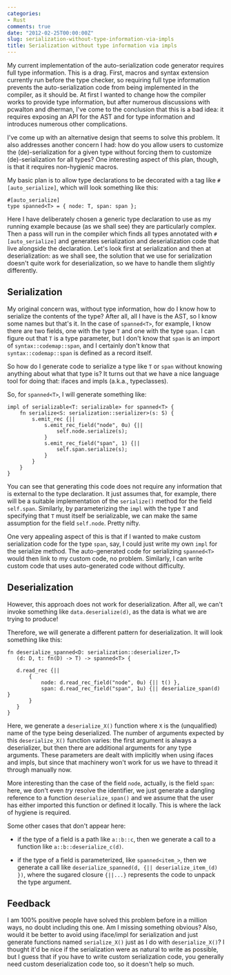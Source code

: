 ```yaml
---
categories:
- Rust
comments: true
date: "2012-02-25T00:00:00Z"
slug: serialization-without-type-information-via-impls
title: Serialization without type information via impls
---
```


My current implementation of the auto-serialization code generator
requires full type information.  This is a drag.  First, macros and
syntax extension currently run before the type checker, so requiring
full type information prevents the auto-serialization code from being
implemented in the compiler, as it should be.  At first I wanted to
change how the compiler works to provide type information, but after
numerous discussions with pcwalton and dherman, I've come to the
conclusion that this is a bad idea: it requires exposing an API for
the AST and for type information and introduces numerous other
complications.

I've come up with an alternative design that seems to solve this
problem.  It also addresses another concern I had: how do you allow
users to customize the (de)-serialization for a given type without
forcing them to customize (de)-serialization for all types?  One
interesting aspect of this plan, though, is that it requires
non-hygienic macros.

My basic plan is to allow type declarations to be decorated with a tag
like `#[auto_serialize]`, which will look something like this:

    #[auto_serialize]
    type spanned<T> = { node: T, span: span };
    
Here I have deliberately chosen a generic type declaration to use as
my running example because (as we shall see) they are particularly
complex.  Then a pass will run in the compiler which finds all types
annotated with `#[auto_serialize]` and generates serialization and
deserialization code that live alongside the declaration.  Let's look
first at serialization and then at deserialization: as we shall see,
the solution that we use for serialization doesn't quite work for
deserialization, so we have to handle them slightly differently.

## Serialization

My original concern was, without type information, how do I know how
to serialize the contents of the type?  After all, all I have is the
AST, so I know some names but that's it.  In the case of `spanned<T>`,
for example, I know there are two fields, one with the type `T` and
one with the type `span`.  I can figure out that `T` is a type
parameter, but I don't know that `span` is an import of
`syntax::codemap::span`, and I certainly don't know that
`syntax::codemap::span` is defined as a record itself.

So how do I generate code to serialize a type like `T` or `span`
without knowing anything about what that type is?  It turns out that we
have a nice language tool for doing that: ifaces and impls (a.k.a.,
typeclasses).

So, for `spanned<T>`, I will generate something like:

    impl of serializable<T: serializable> for spanned<T> {
        fn serialize<S: serialization::serializer>(s: S) {
            s.emit_rec {||
                s.emit_rec_field("node", 0u) {||
                    self.node.serialize(s);
                }
                s.emit_rec_field("span", 1) {||
                    self.span.serialize(s);
                }
            }
        }
    }

You can see that generating this code does not require any information
that is external to the type declaration.  It just assumes that, for
example, there will be a suitable implementation of the `serialize()`
method for the field `self.span`.  Similarly, by parameterizing the
`impl` with the type `T` and specifying that `T` must itself be
serializable, we can make the same assumption for the field
`self.node`.  Pretty nifty.

One very appealing aspect of this is that if I wanted to make custom
serialization code for the type `span`, say, I could just write my own
`impl` for the serialize method.  The auto-generated code for
serializing `spanned<T>` would then link to my custom code, no
problem.  Similarly, I can write custom code that uses auto-generated
code without difficulty.

## Deserialization

However, this approach does not work for deserialization.  After all,
we can't invoke something like `data.deserialize(d)`, as the data is
what we are trying to produce!

Therefore, we will generate a different pattern for deserialization.
It will look something like this:

    fn deserialize_spanned<D: serialization::deserializer,T>
       (d: D, t: fn(D) -> T) -> spanned<T> {
       
       d.read_rec {||
           {
               node: d.read_rec_field("node", 0u) {|| t() },
               span: d.read_rec_field("span", 1u) {|| deserialize_span(d) }
           }
       }
    }

Here, we generate a `deserialize_X()` function where `X` is the
(unqualified) name of the type being deserialized. The number of
arguments expected by this `deserialize_X()` function varies: the
first argument is always a deserializer, but then there are additional
arguments for any type arguments.  These parameters are dealt with
implicitly when using ifaces and impls, but since that machinery won't
work for us we have to thread it through manually now.

More interesting than the case of the field `node`, actually, is the
field `span`: here, we don't even *try* resolve the identifier, we
just generate a dangling reference to a function `deserialize_span()`
and we assume that the user has either imported this function or
defined it locally.  This is where the lack of hygiene is required.

Some other cases that don't appear here:

- if the type of a field is a path like `a::b::c`, then we generate a
  call to a function like `a::b::deserialize_c(d)`.
  
- if the type of a field is parameterized, like `spanned<item_>`, then
  we generate a call like `deserialize_spanned(d, {||
  deserialize_item_(d) })`, where the sugared closure `{||...}`
  represents the code to unpack the type argument.
  
## Feedback

I am 100% positive people have solved this problem before in a million
ways, no doubt including this one.  Am I missing something obvious?
Also, would it be better to avoid using iface/impl for serialization
and just generate functions named `serialize_X()` just as I do with
`deserialize_X()`? I thought it'd be nice if the serialization were as
natural to write as possible, but I guess that if you have to write
custom serialization code, you generally need custom deserialization
code too, so it doesn't help so much.

